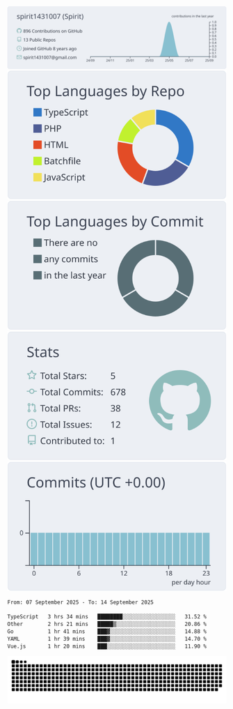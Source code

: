 [![](https://raw.githubusercontent.com/spirit1431007/spirit1431007/master/profile-summary-card-output/nord_bright/0-profile-details.svg)](https://git.io/spiritx)
[![](https://raw.githubusercontent.com/spirit1431007/spirit1431007/master/profile-summary-card-output/nord_bright/1-repos-per-language.svg)](https://git.io/spiritx) [![](https://raw.githubusercontent.com/spirit1431007/spirit1431007/master/profile-summary-card-output/nord_bright/2-most-commit-language.svg)](https://git.io/spiritx)
[![](https://raw.githubusercontent.com/spirit1431007/spirit1431007/master/profile-summary-card-output/nord_bright/3-stats.svg)](https://git.io/spiritx) [![](https://raw.githubusercontent.com/spirit1431007/spirit1431007/master/profile-summary-card-output/nord_bright/4-productive-time.svg)](https://git.io/spiritx)

<!--START_SECTION:waka-->

```txt
From: 07 September 2025 - To: 14 September 2025

TypeScript   3 hrs 34 mins   ████████░░░░░░░░░░░░░░░░░   31.52 %
Other        2 hrs 21 mins   █████▒░░░░░░░░░░░░░░░░░░░   20.86 %
Go           1 hr 41 mins    ███▓░░░░░░░░░░░░░░░░░░░░░   14.88 %
YAML         1 hr 39 mins    ███▓░░░░░░░░░░░░░░░░░░░░░   14.70 %
Vue.js       1 hr 20 mins    ███░░░░░░░░░░░░░░░░░░░░░░   11.90 %
```

<!--END_SECTION:waka-->

![contribution](https://github.com/spirit1431007/spirit1431007/blob/output/github-contribution-grid-snake.svg)
